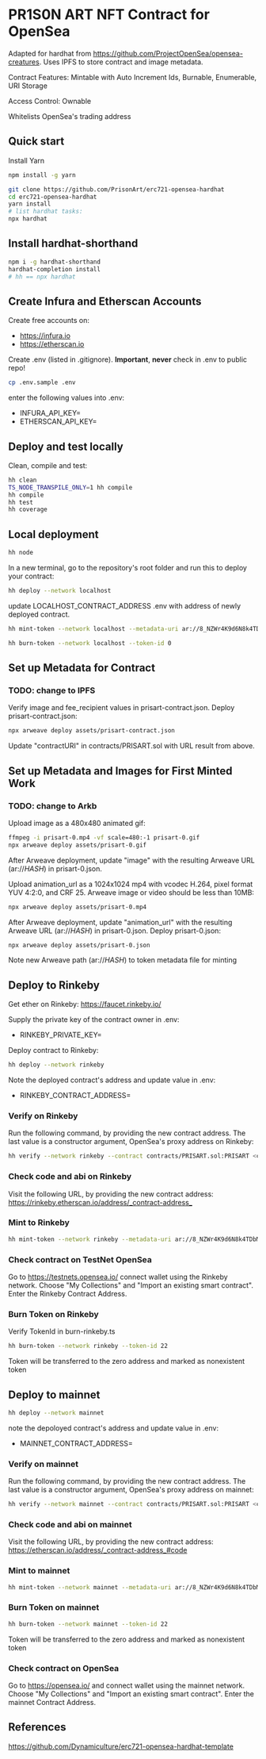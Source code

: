 # PR1S0N ART NFT Contract for OpenSea

Adapted for hardhat from <https://github.com/ProjectOpenSea/opensea-creatures>. Uses IPFS to store contract and image metadata.

Contract Features: Mintable with Auto Increment Ids, Burnable, Enumerable, URI Storage

Access Control: Ownable

Whitelists OpenSea's trading address

## Quick start

Install Yarn

```sh
npm install -g yarn
```

```sh
git clone https://github.com/PrisonArt/erc721-opensea-hardhat
cd erc721-opensea-hardhat
yarn install
# list hardhat tasks:
npx hardhat
```

## Install hardhat-shorthand

```sh
npm i -g hardhat-shorthand
hardhat-completion install
# hh == npx hardhat
```

## Create Infura and Etherscan Accounts

Create free accounts on:

* <https://infura.io>
* <https://etherscan.io>

Create .env (listed in .gitignore). **Important**, **never** check in .env to public repo!

```sh
cp .env.sample .env
```

enter the following values into .env:

* INFURA_API_KEY=
* ETHERSCAN_API_KEY=

## Deploy and test locally

Clean, compile and test:

```sh
hh clean
TS_NODE_TRANSPILE_ONLY=1 hh compile
hh compile
hh test
hh coverage
```

## Local deployment

```sh
hh node
```

In a new terminal, go to the repository's root folder and run this to
deploy your contract:

```sh
hh deploy --network localhost
```

update LOCALHOST_CONTRACT_ADDRESS .env with address of newly deployed contract.

```sh
hh mint-token --network localhost --metadata-uri ar://8_NZWr4K9d6N8k4TDbMzLAkW6cNQnSQMLeoShc8komM
```

```sh
hh burn-token --network localhost --token-id 0
```

## Set up Metadata for Contract

### TODO: change to IPFS

Verify image and fee_recipient values in prisart-contract.json. Deploy prisart-contract.json:

```sh
npx arweave deploy assets/prisart-contract.json
```

Update "contractURI" in contracts/PRISART.sol with URL result from above.

## Set up Metadata and Images for First Minted Work

### TODO: change to Arkb

Upload image as a 480x480 animated gif:

```sh
ffmpeg -i prisart-0.mp4 -vf scale=480:-1 prisart-0.gif
npx arweave deploy assets/prisart-0.gif
```

After Arweave deployment, update "image" with the resulting Arweave URL (ar://*HASH*) in prisart-0.json.

Upload animation_url as a 1024x1024 mp4 with vcodec H.264, pixel format YUV 4:2:0, and CRF 25. Arweave image or video should be less than 10MB:

```sh
npx arweave deploy assets/prisart-0.mp4
```

After Arweave deployment, update "animation_url" with the resulting Arweave URL (ar://*HASH*) in prisart-0.json. Deploy prisart-0.json:

```sh
npx arweave deploy assets/prisart-0.json
```

Note new Arweave path (ar://*HASH*) to token metadata file for minting

## Deploy to Rinkeby

Get ether on Rinkeby:
<https://faucet.rinkeby.io/>

Supply the private key of the contract owner in .env:

* RINKEBY_PRIVATE_KEY=

Deploy contract to Rinkeby:

```sh
hh deploy --network rinkeby
```

Note the deployed contract's address and update value in .env:

* RINKEBY_CONTRACT_ADDRESS=

### Verify on Rinkeby

Run the following command, by providing the new contract address. The last value is a constructor argument, OpenSea's proxy address on Rinkeby:

```sh
hh verify --network rinkeby --contract contracts/PRISART.sol:PRISART <contract-address> 0xf57b2c51ded3a29e6891aba85459d600256cf317
```

### Check code and abi on Rinkeby

Visit the following URL, by providing the new contract address:
<https://rinkeby.etherscan.io/address/_contract-address_>

### Mint to Rinkeby

```sh
hh mint-token --network rinkeby --metadata-uri ar://8_NZWr4K9d6N8k4TDbMzLAkW6cNQnSQMLeoShc8komM
```

### Check contract on TestNet OpenSea

Go to <https://testnets.opensea.io/> connect wallet using the Rinkeby network. Choose "My Collections" and "Import an existing smart contract". Enter the Rinkeby Contract Address.

### Burn Token on Rinkeby

Verify TokenId in burn-rinkeby.ts

```sh
hh burn-token --network rinkeby --token-id 22
```

Token will be transferred to the zero address and marked as nonexistent token

## Deploy to mainnet

```sh
hh deploy --network mainnet
```

note the depoloyed contract's address and update value in .env:

* MAINNET_CONTRACT_ADDRESS=

### Verify on mainnet

Run the following command, by providing the new contract address. The last value is a constructor argument, OpenSea's proxy address on mainnet:

```sh
hh verify --network mainnet --contract contracts/PRISART.sol:PRISART <contract-address> 0xa5409ec958c83c3f309868babaca7c86dcb077c1
```

### Check code and abi on mainnet

Visit the following URL, by providing the new contract address:
<https://etherscan.io/address/_contract-address_#code>

### Mint to mainnet

```sh
hh mint-token --network mainnet --metadata-uri ar://8_NZWr4K9d6N8k4TDbMzLAkW6cNQnSQMLeoShc8komM
```

### Burn Token on mainnet

```sh
hh burn-token --network mainnet --token-id 22
```

Token will be transferred to the zero address and marked as nonexistent token

### Check contract on OpenSea

Go to <https://opensea.io/> and connect wallet using the mainnet network. Choose "My Collections" and "Import an existing smart contract". Enter the mainnet Contract Address.

## References

<https://github.com/Dynamiculture/erc721-opensea-hardhat-template>
